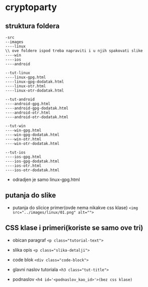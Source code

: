 # cryptoparty
## struktura foldera 
```
-src
--images
----linux
\\ ove foldere ispod treba napraviti i u njih spakovati slike
----win
----ios
----android

--tut-linux
----linux-gpg.html
----linux-gpg-dodatak.html
----linux-otr.html
----linux-otr-dodatak.html

--tut-android
----android-gpg.html
----android-gpg-dodatak.html
----android-otr.html
----android-otr-dodatak.html

--tut-win
----win-gpg.html
----win-gpg-dodatak.html
----win-otr.html
----win-otr-dodatak.html

--tut-ios
----ios-gpg.html
----ios-gpg-dodatak.html
----ios-otr.html
----ios-otr-dodatak.html
```
- odradjen je samo linux-gpg.html

## putanja do slike
- putanja do slicice primer(ovde nema nikakve css klase)
`<img src="../images/linux/01.png" alt="">`

## CSS klase i primeri(koriste se samo ove tri)
- obican paragraf
`<p class="tutorial-text">`

- slika opis
`<p class="slika-detalji">`

- code blok
`<div class="code-block">`

- glavni naslov tutoriala
`<h3 class="tut-title">`

- podnaslov
`<h4 id='<podnaslov_kao_id>'>(bez css klase)`

